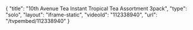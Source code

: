 {
    "title": "10th Avenue Tea  Instant Tropical Tea Assortment  3pack",
    "type": "solo",
    "layout": "iframe-static",
    "videoId": "112338940",
    "url": "\/tvpembed\/112338940"
}